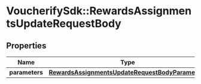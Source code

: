 # VoucherifySdk::RewardsAssignmentsUpdateRequestBody

## Properties

| Name | Type | Description | Notes |
| ---- | ---- | ----------- | ----- |
| **parameters** | [**RewardsAssignmentsUpdateRequestBodyParameters**](RewardsAssignmentsUpdateRequestBodyParameters.md) |  | [optional] |


